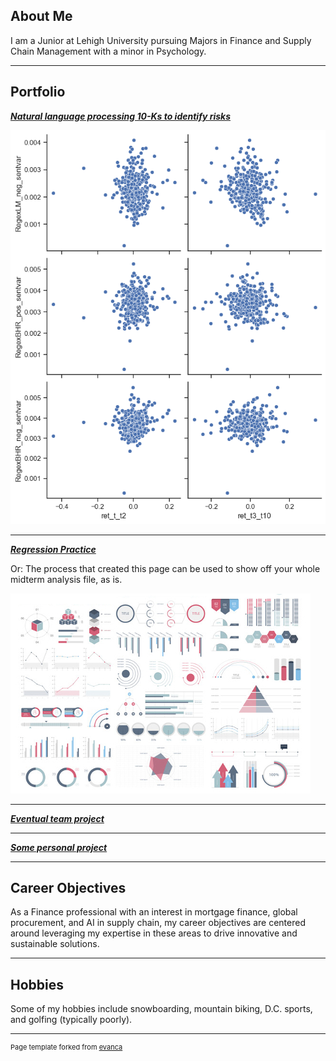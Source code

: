 ## About Me

I am a Junior at Lehigh University pursuing Majors in Finance and Supply Chain Management with a minor in Psychology.

---

## Portfolio

<!-- You can link to other websites, PDFs in this repo, and other pages in this repo -->

_**[Natural language processing 10-Ks to identify risks](report/report.md)**_


<img src="report/output_10_0.png?raw=true"/>

---

_**[Regression Practice](Regression_practice)**_

Or: The process that created this page can be used to show off your whole midterm analysis file, as is.

<img src="images/dummy_thumbnail.jpg?raw=true"/>

---

_**[Eventual team project](https://donbowen.github.io/teamproject/)**_


---

_**[Some personal project](/pdf/sample_presentation.pdf)**_


---

## Career Objectives

As a Finance professional with an interest in mortgage finance, global procurement, and AI in supply chain, my career objectives are centered around leveraging my expertise in these areas to drive innovative and sustainable solutions.  

---

## Hobbies

Some of my hobbies include snowboarding, mountain biking, D.C. sports, and golfing (typically poorly). 

---
<p style="font-size:11px">Page template forked from <a href="https://github.com/evanca/quick-portfolio">evanca</a></p>
<!-- Remove above link if you don't want to attibute -->
